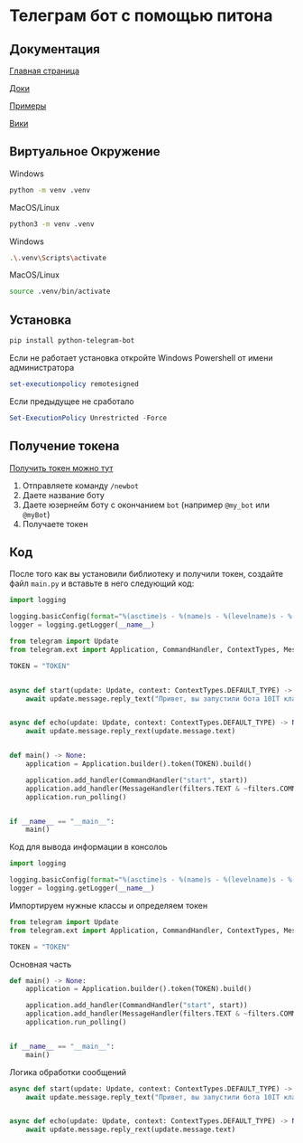 # Телеграм бот с помощью питона

## Документация

[Главная страница](https://python-telegram-bot.org/)

[Доки](https://docs.python-telegram-bot.org/en/v20.1/)

[Примеры](https://docs.python-telegram-bot.org/en/v20.1/examples.html)

[Вики](https://github.com/python-telegram-bot/python-telegram-bot/wiki)

## Виртуальное Окружение

Windows
```bash
python -m venv .venv
```

MacOS/Linux
```bash
python3 -m venv .venv
```

Windows
```bash
.\.venv\Scripts\activate
```

MacOS/Linux
```bash
source .venv/bin/activate
```

## Установка

```bash
pip install python-telegram-bot
```

Если не работает установка откройте Windows Powershell от имени администратора
```powershell
set-executionpolicy remotesigned
```

Если предыдущее не сработало
```powershell
Set-ExecutionPolicy Unrestricted -Force
```

## Получение токена

[Получить токен можно тут](https://t.me/BotFather)

1. Отправляете команду `/newbot`
1. Даете название боту
1. Даете юзернейм боту с окончанием `bot` (например `@my_bot` или `@myBot`)
1. Получаете токен

## Код

После того как вы установили библиотеку и получили токен, создайте файл `main.py` и вставьте в него следующий код:

```python
import logging

logging.basicConfig(format="%(asctime)s - %(name)s - %(levelname)s - %(message)s", level=logging.INFO)
logger = logging.getLogger(__name__)

from telegram import Update
from telegram.ext import Application, CommandHandler, ContextTypes, MessageHandler, filters

TOKEN = "TOKEN"


async def start(update: Update, context: ContextTypes.DEFAULT_TYPE) -> None:
    await update.message.reply_text("Привет, вы запустили бота 10IT класса")


async def echo(update: Update, context: ContextTypes.DEFAULT_TYPE) -> None:
    await update.message.reply_rext(update.message.text)


def main() -> None:
    application = Application.builder().token(TOKEN).build()

    application.add_handler(CommandHandler("start", start))
    application.add_handler(MessageHandler(filters.TEXT & ~filters.COMMAND, echo))
    application.run_polling()


if __name__ == "__main__":
    main()
```

Код для вывода информации в консолоь
```python
import logging

logging.basicConfig(format="%(asctime)s - %(name)s - %(levelname)s - %(message)s", level=logging.INFO)
logger = logging.getLogger(__name__)
```

Импортируем нужные классы и определяем токен

```python
from telegram import Update
from telegram.ext import Application, CommandHandler, ContextTypes, MessageHandler, filters

TOKEN = "TOKEN"
```

Основная часть
```python
def main() -> None:
    application = Application.builder().token(TOKEN).build()

    application.add_handler(CommandHandler("start", start))
    application.add_handler(MessageHandler(filters.TEXT & ~filters.COMMAND, echo))
    application.run_polling()


if __name__ == "__main__":
    main()
```

Логика обработки сообщений
```python
async def start(update: Update, context: ContextTypes.DEFAULT_TYPE) -> None:
    await update.message.reply_text("Привет, вы запустили бота 10IT класса")


async def echo(update: Update, context: ContextTypes.DEFAULT_TYPE) -> None:
    await update.message.reply_rext(update.message.text)
```
